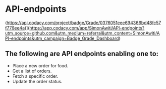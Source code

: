 # API-endpoints

(https://api.codacy.com/project/badge/Grade/0376051eee694366bd48fc57f776ee4a)](https://app.codacy.com/app/SimonAwiti/API-endpoints?utm_source=github.com&utm_medium=referral&utm_content=SimonAwiti/API-endpoints&utm_campaign=Badge_Grade_Dashboard)


## The following are API endpoints enabling one to: 
* Place a new order for food.
* Get a list of orders.
* Fetch a specific order.
* Update the order status.
